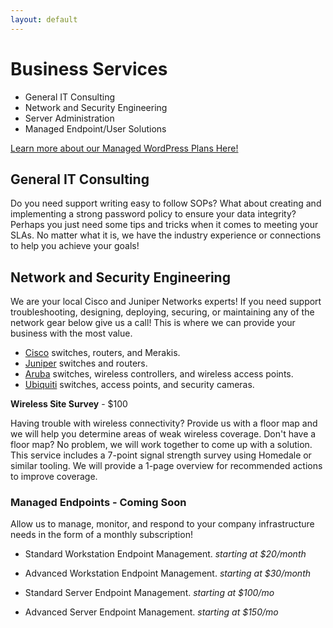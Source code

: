 ```yaml
---
layout: default
---
```

# Business Services

- General IT Consulting
- Network and Security Engineering
- Server Administration
- Managed Endpoint/User Solutions

[Learn more about our Managed WordPress Plans Here!](https://bluebotpc.github.io/pages/wordpress)

## General IT Consulting

Do you need support writing easy to follow SOPs? What about creating and implementing a strong password policy to ensure your data integrity? Perhaps you just need some tips and tricks when it comes to meeting your SLAs. No matter what it is, we have the industry experience or connections to help you achieve your goals!

## Network and Security Engineering

We are your local Cisco and Juniper Networks experts! If you need support troubleshooting, designing, deploying, securing, or maintaining any of the network gear below give us a call! This is where we can provide your business with the most value.

- [Cisco](https://www.cisco.com/) switches, routers, and Merakis.
- [Juniper](https://www.juniper.net/us/en.html) switches and routers.
- [Aruba](https://www.arubanetworks.com/) switches, wireless controllers, and wireless access points.
- [Ubiquiti](https://www.ui.com/) switches, access points, and security cameras.

**Wireless Site Survey** - $100

Having trouble with wireless connectivity? Provide us with a floor map and we will help you determine areas of weak wireless coverage. Don't have a floor map? No problem, we will work together to come up with a solution. This service includes a 7-point signal strength survey using Homedale or similar tooling. We will provide a 1-page overview for recommended actions to improve coverage.

### Managed Endpoints - Coming Soon

Allow us to manage, monitor, and respond to your company infrastructure needs in the form of a monthly subscription!

- Standard Workstation Endpoint Management. _starting at $20/month_
- Advanced Workstation Endpoint Management. _starting at $30/month_

- Standard Server Endpoint Management. _starting at $100/mo_
- Advanced Server Endpoint Management. _starting at $150/mo_
